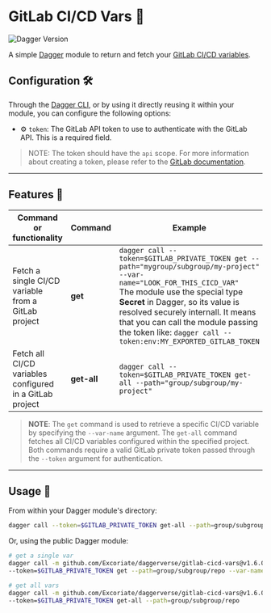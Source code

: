 # GitLab CI/CD Vars 🚀

![Dagger Version](https://img.shields.io/badge/dagger%20version-%3E=0.10.0-0f0f19.svg?style=flat-square)


A simple [Dagger](https://dagger.io) module to return and fetch your [GitLab CI/CD variables](https://docs.gitlab.com/ee/ci/variables/).

## Configuration 🛠️

Through the [Dagger CLI](https://docs.dagger.io/cli/465058/install), or by using it directly reusing it within your module, you can configure the following options:

* ⚙️ `token`: The GitLab API token to use to authenticate with the GitLab API. This is a required field.

>NOTE: The token should have the `api` scope. For more information about creating a token, please refer to the [GitLab documentation](https://docs.gitlab.com/ee/user/profile/personal_access_tokens.html).

---

## Features 🎨

| Command or functionality                                 | Command     | Example                                                                                                                                                                                                                                                                                                                                           | Status |
|----------------------------------------------------------|-------------|---------------------------------------------------------------------------------------------------------------------------------------------------------------------------------------------------------------------------------------------------------------------------------------------------------------------------------------------------|--------|
| Fetch a single CI/CD variable from a GitLab project      | **get**     | `dagger call --token=$GITLAB_PRIVATE_TOKEN get --path="mygroup/subgroup/my-project" --var-name="LOOK_FOR_THIS_CICD_VAR"`<br/> The module use the special type **Secret** in Dagger, so its value is resolved securely internall. It means that you can call the module passing the token like: `dagger call --token:env:MY_EXPORTED_GITLAB_TOKEN` | ✅      |
| Fetch all CI/CD variables configured in a GitLab project | **get-all** | `dagger call --token=$GITLAB_PRIVATE_TOKEN get-all --path="group/subgroup/my-project"`                                                                                                                                                                                                                                                            | ✅      |

> **NOTE**: The `get` command is used to retrieve a specific CI/CD variable by specifying the `--var-name` argument. The `get-all` command fetches all CI/CD variables configured within the specified project. Both commands require a valid GitLab private token passed through the `--token` argument for authentication.

---

## Usage 🚀

From within your Dagger module's directory:

  ```bash
dagger call --token=$GITLAB_PRIVATE_TOKEN get-all --path=group/subgroup/repo-or-project
```

Or, using the public Dagger module:

  ```bash
# get a single var
dagger call -m github.com/Excoriate/daggerverse/gitlab-cicd-vars@v1.6.0 \
--token=$GITLAB_PRIVATE_TOKEN get --path=group/subgroup/repo --var-name="HOMEBREW_PROJECT_ACCESS_TOKEN"

# get all vars
dagger call -m github.com/Excoriate/daggerverse/gitlab-cicd-vars@v1.6.0 \
--token=$GITLAB_PRIVATE_TOKEN get-all --path=group/subgroup/repo

```
